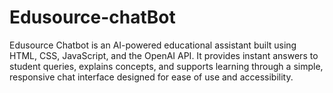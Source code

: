 # Edusource-chatBot
Edusource Chatbot is an AI-powered educational assistant built using HTML, CSS, JavaScript, and the OpenAI API. It provides instant answers to student queries, explains concepts, and supports learning through a simple, responsive chat interface designed for ease of use and accessibility.
